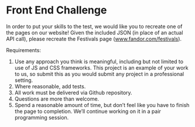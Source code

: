 # Front End Challenge

In order to put your skills to the test, we would like you to recreate one of the pages on our website! Given the included JSON (in place of an actual API call), please recreate the Festivals page (www.fandor.com/festivals).

Requirements:
1. Use any approach you think is meaningful, including but not limited to use of JS and CSS frameworks. This project is an example of your work to us, so submit this as you would submit any project in a professional setting.
1. Where reasonable, add tests.
1. All work must be delivered via Github repository.
1. Questions are more than welcome.
1. Spend a reasonable amount of time, but don’t feel like you have to finish the page to completion. We’ll continue working on it in a pair programming session.
